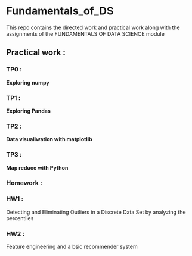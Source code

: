 # Fundamentals_of_DS
This repo contains the directed work and practical work  along with the assignments of the FUNDAMENTALS OF DATA SCIENCE module

## Practical work :

### TP0 : <br>
<b> Exploring numpy </b>

### TP1 : <br>
<b> Exploring Pandas </b>

### TP2 : <br>
<b> Data visualiwation with matplotlib   </b>

### TP3 : <br>
<b> Map reduce with Python</b>

### Homework :
### HW1 : 
Detecting and Eliminating Outliers in a Discrete Data Set by analyzing the percentiles
### HW2 :
Feature engineering and a bsic recommender system
